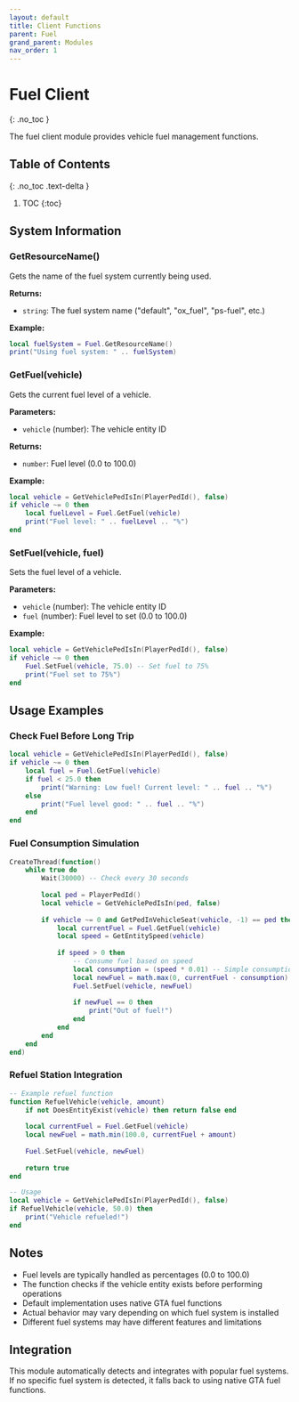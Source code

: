 ```yaml
---
layout: default
title: Client Functions
parent: Fuel
grand_parent: Modules
nav_order: 1
---
```


# Fuel Client
{: .no_toc }

The fuel client module provides vehicle fuel management functions.

## Table of Contents
{: .no_toc .text-delta }

1. TOC
{:toc}

## System Information

### GetResourceName()

Gets the name of the fuel system currently being used.

**Returns:**
- `string`: The fuel system name ("default", "ox_fuel", "ps-fuel", etc.)

**Example:**
```lua
local fuelSystem = Fuel.GetResourceName()
print("Using fuel system: " .. fuelSystem)
```

### GetFuel(vehicle)

Gets the current fuel level of a vehicle.

**Parameters:**
- `vehicle` (number): The vehicle entity ID

**Returns:**
- `number`: Fuel level (0.0 to 100.0)

**Example:**
```lua
local vehicle = GetVehiclePedIsIn(PlayerPedId(), false)
if vehicle ~= 0 then
    local fuelLevel = Fuel.GetFuel(vehicle)
    print("Fuel level: " .. fuelLevel .. "%")
end
```

### SetFuel(vehicle, fuel)

Sets the fuel level of a vehicle.

**Parameters:**
- `vehicle` (number): The vehicle entity ID
- `fuel` (number): Fuel level to set (0.0 to 100.0)

**Example:**
```lua
local vehicle = GetVehiclePedIsIn(PlayerPedId(), false)
if vehicle ~= 0 then
    Fuel.SetFuel(vehicle, 75.0) -- Set fuel to 75%
    print("Fuel set to 75%")
end
```

## Usage Examples

### Check Fuel Before Long Trip
```lua
local vehicle = GetVehiclePedIsIn(PlayerPedId(), false)
if vehicle ~= 0 then
    local fuel = Fuel.GetFuel(vehicle)
    if fuel < 25.0 then
        print("Warning: Low fuel! Current level: " .. fuel .. "%")
    else
        print("Fuel level good: " .. fuel .. "%")
    end
end
```

### Fuel Consumption Simulation
```lua
CreateThread(function()
    while true do
        Wait(30000) -- Check every 30 seconds
        
        local ped = PlayerPedId()
        local vehicle = GetVehiclePedIsIn(ped, false)
        
        if vehicle ~= 0 and GetPedInVehicleSeat(vehicle, -1) == ped then
            local currentFuel = Fuel.GetFuel(vehicle)
            local speed = GetEntitySpeed(vehicle)
            
            if speed > 0 then
                -- Consume fuel based on speed
                local consumption = (speed * 0.01) -- Simple consumption calculation
                local newFuel = math.max(0, currentFuel - consumption)
                Fuel.SetFuel(vehicle, newFuel)
                
                if newFuel == 0 then
                    print("Out of fuel!")
                end
            end
        end
    end
end)
```

### Refuel Station Integration
```lua
-- Example refuel function
function RefuelVehicle(vehicle, amount)
    if not DoesEntityExist(vehicle) then return false end
    
    local currentFuel = Fuel.GetFuel(vehicle)
    local newFuel = math.min(100.0, currentFuel + amount)
    
    Fuel.SetFuel(vehicle, newFuel)
    
    return true
end

-- Usage
local vehicle = GetVehiclePedIsIn(PlayerPedId(), false)
if RefuelVehicle(vehicle, 50.0) then
    print("Vehicle refueled!")
end
```

## Notes

- Fuel levels are typically handled as percentages (0.0 to 100.0)
- The function checks if the vehicle entity exists before performing operations
- Default implementation uses native GTA fuel functions
- Actual behavior may vary depending on which fuel system is installed
- Different fuel systems may have different features and limitations

## Integration

This module automatically detects and integrates with popular fuel systems. If no specific fuel system is detected, it falls back to using native GTA fuel functions.
